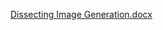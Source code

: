 [Dissecting Image Generation.docx](https://github.com/user-attachments/files/17371038/Dissecting.Image.Generation.docx)
